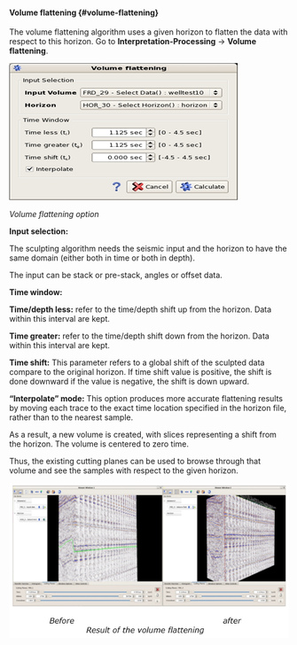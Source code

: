 #### Volume flattening {#volume-flattening}

The volume flattening algorithm uses a given horizon to flatten the data with respect to this horizon. Go to **Interpretation-Processing** → **Volume flattening**.

![](/assets/104_Interpretation.png)

_Volume flattening option_

**Input selection:**

The sculpting algorithm needs the seismic input and the horizon to have the same domain \(either both in time or both in depth\).

The input can be stack or pre-stack, angles or offset data.

**Time window:**

**Time/depth less:** refer to the time/depth shift up from the horizon. Data within this interval are kept.

**Time greater:** refer to the time/depth shift down from the horizon. Data within this interval are kept.

**Time shift:** This parameter refers to a global shift of the sculpted data compare to the original horizon. If time shift value is positive, the shift is done downward if the value is negative, the shift is down upward.

**“Interpolate” mode:**  This option produces more accurate flattening results by moving each trace to the exact time location specified in the horizon file, rather than to the nearest sample.

As a result, a new volume is created, with slices representing a shift from the horizon. The volume is centered to zero time.

Thus, the existing cutting planes can be used to browse through that volume and see the samples with respect to the given horizon.

![](/assets/105_Interpretation.png)



